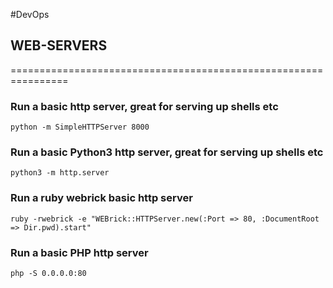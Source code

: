 #DevOps 




## WEB-SERVERS 
================================================================

### Run a basic http server, great for serving up shells etc
```python -m SimpleHTTPServer 8000```

### Run a basic Python3 http server, great for serving up shells etc
```python3 -m http.server```

### Run a ruby webrick basic http server
```ruby -rwebrick -e "WEBrick::HTTPServer.new(:Port => 80, :DocumentRoot => Dir.pwd).start"```

### Run a basic PHP http server
```php -S 0.0.0.0:80```
